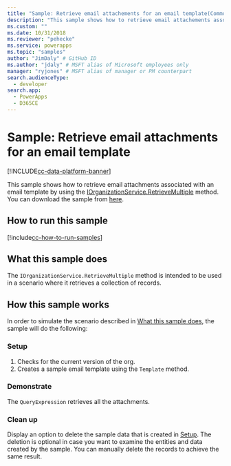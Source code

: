 ```yaml
---
title: "Sample: Retrieve email attachements for an email template(Common Data Service) | Microsoft Docs" # Intent and product brand in a unique string of 43-59 chars including spaces
description: "This sample shows how to retrieve email attachements associated with an email template" # 115-145 characters including spaces. This abstract displays in the search result.
ms.custom: ""
ms.date: 10/31/2018
ms.reviewer: "pehecke"
ms.service: powerapps
ms.topic: "samples"
author: "JimDaly" # GitHub ID
ms.author: "jdaly" # MSFT alias of Microsoft employees only
manager: "ryjones" # MSFT alias of manager or PM counterpart
search.audienceType: 
  - developer
search.app: 
  - PowerApps
  - D365CE
---
```

# Sample: Retrieve email attachments for an email template

[!INCLUDE[cc-data-platform-banner](../../../../includes/cc-data-platform-banner.md)]

<!-- https://docs.microsoft.com/dynamics365/customer-engagement/developer/sample-retrieve-email-attachments-email-template -->

This sample shows how to retrieve email attachments associated with an email template by using the [IOrganizationService.RetrieveMultiple](https://docs.microsoft.com/dotnet/api/microsoft.xrm.sdk.iorganizationservice.retrievemultiple?view=dynamics-general-ce-9) method. You can download the sample from [here](https://github.com/Microsoft/PowerApps-Samples/tree/master/cds/orgsvc/C%23/RetrieveEmailAttach).

## How to run this sample

[!include[cc-how-to-run-samples](../../includes/cc-how-to-run-samples.md)]

## What this sample does

The `IOrganizationService.RetrieveMultiple` method is intended to be used in a scenario where it retrieves a collection of records.


## How this sample works

In order to simulate the scenario described in [What this sample does](#what-this-sample-does), the sample will do the following:

### Setup

1. Checks for the current version of the org.
2. Creates a sample email template using the `Template` method.

### Demonstrate

The `QueryExpression` retrieves all the attachments.

### Clean up

Display an option to delete the sample data that is created in [Setup](#setup). The deletion is optional in case you want to examine the entities and data created by the sample. You can manually delete the records to achieve the same result.
